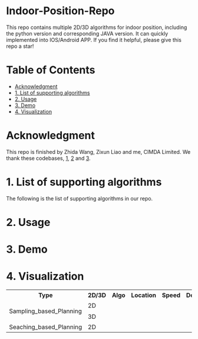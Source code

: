 # Indoor-Position-Repo

This repo contains multiple 2D/3D algorithms for indoor position, including the python version and corresponding JAVA version. It can quickly implemented into IOS/Android APP.
If you find it helpful, please give this repo a star! 

# Table of Contents
- [Acknowledgment](#acknowledgment)
- [1. List of supporting algorithms](#1-algorithms)
- [2. Usage](#2-Usage)
- [3. Demo](#3-Demo)
- [4. Visualization](#5-visualization)


# Acknowledgment
This repo is finished by Zhida Wang, Zixun Liao and me, CIMDA Limited. 
We thank these codebases, [1](https://github.com/zhm-real/PathPlanning), [2]() and [3]().

# 1. List of supporting algorithms
The following is the list of supporting algorithms in our repo.

<table>
  <tr>
    <th>Type</th>
    <th>2D/3D</th>
    <th>Algo</th>
    <th>Location</th>
    <th>Speed</th>
    <th>Description</th>
  </tr>
  <tr>
    <td rowspan="10">Sampling_based_Planning</td>
    <td rowspan="5">2D</td>
    <td></td>
    <td></td>
    <td></td>
    <td></td>
  </tr>
  <tr>
    <td></td>
    <td></td>
    <td></td>
    <td></td>
  </tr>
  <tr>
    <td></td>
    <td></td>
    <td></td>
    <td></td>
  </tr>
  <tr>
    <td></td>
    <td></td>
    <td></td>
    <td></td>
  </tr>
  <tr>
    <td></td>
    <td></td>
    <td></td>
    <td></td>
  </tr>
  <tr>
    <td rowspan="5">3D</td>
    <td></td>
    <td></td>
    <td></td>
    <td></td>
  </tr>
  <tr>
    <td></td>
    <td></td>
    <td></td>
    <td></td>
  </tr>
  <tr>
    <td></td>
    <td></td>
    <td></td>
    <td></td>
  </tr>
  <tr>
    <td></td>
    <td></td>
    <td></td>
    <td></td>
  </tr>
  <tr>
    <td></td>
    <td></td>
    <td></td>
    <td></td>
  </tr>
  <tr>
    <td rowspan="10">Seaching_based_Planning</td>
    <td rowspan="5">2D</td>
    <td></td>
    <td></td>
    <td></td>
    <td></td>
  </tr>
  <tr>
    <td></td>
    <td></td>
    <td></td>
    <td></td>
  </tr>
  <tr>
    <td></td>
    <td></td>
    <td></td>
    <td></td>
  </tr>
  <tr>



# 2. Usage





# 3. Demo






# 4. Visualization 





